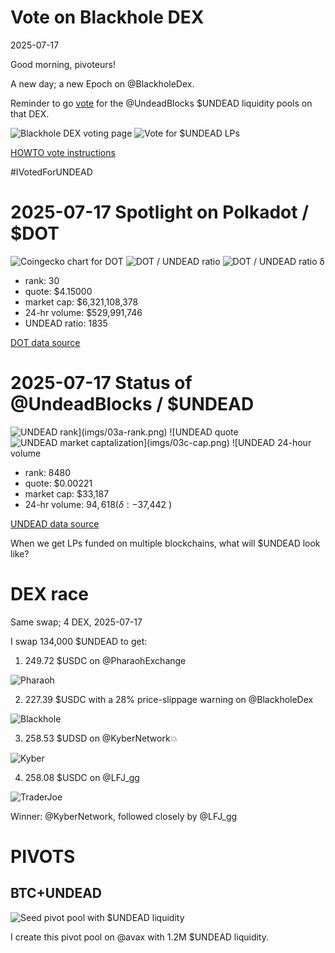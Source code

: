 # Vote on Blackhole DEX

2025-07-17

Good morning, pivoteurs!

A new day; a new Epoch on @BlackholeDex.

Reminder to go [vote](https://blackhole.xyz/vote) for the @UndeadBlocks $UNDEAD liquidity pools on that DEX.

![Blackhole DEX voting page](imgs/01a-vote.png)
![Vote for $UNDEAD LPs](imgs/01b-voted.png)

[HOWTO vote instructions](https://x.com/pivocateur/status/1945637734682341791)

#IVotedForUNDEAD 
# 2025-07-17 Spotlight on Polkadot / $DOT 

![Coingecko chart for DOT](imgs/02a-dot.png) 
![DOT / UNDEAD ratio](imgs/02b-ratio.png) 
![DOT / UNDEAD ratio δ](imgs/02c-delta.png) 


* rank: 30 
* quote: $4.15000 
* market cap: $6,321,108,378 
* 24-hr volume: $529,991,746 
* UNDEAD ratio: 1835 

[DOT data source](https://www.coingecko.com/en/coins/polkadot) 

# 2025-07-17 Status of @UndeadBlocks / $UNDEAD 

![$UNDEAD rank](imgs/03a-rank.png) 
![$UNDEAD quote](imgs/03b-quote.png) 
![$UNDEAD market captalization](imgs/03c-cap.png) 
![$UNDEAD 24-hour volume](imgs/03d-vol.png) 

* rank: 8480 
* quote: $0.00221 
* market cap: $33,187 
* 24-hr volume: $94,618 (δ: -$37,442 ) 


[UNDEAD data source](https://www.coingecko.com/en/coins/undead-blocks) 



When we get LPs funded on multiple blockchains, what will $UNDEAD look like? 

# DEX race

Same swap; 4 DEX, 2025-07-17

I swap 134,000 $UNDEAD to get:

1. 249.72 $USDC on @PharaohExchange

![Pharaoh](imgs/05a-pharaoh-dex.png)

2. 227.39 $USDC with a 28% price-slippage warning on @BlackholeDex

![Blackhole](imgs/05b-blackhole-dex.png)

3. 258.53 $UDSD on @KyberNetwork💥

![Kyber](imgs/05c-kyber-dex.png)

4. 258.08 $USDC on @LFJ_gg

![TraderJoe](imgs/05d-lfj-dex.png)

Winner: @KyberNetwork, followed closely by @LFJ_gg 

# PIVOTS 

## BTC+UNDEAD 

![Seed pivot pool with $UNDEAD liquidity](imgs/04-seed-pool.png) 

I create this pivot pool on @avax with 1.2M $UNDEAD liquidity. 

